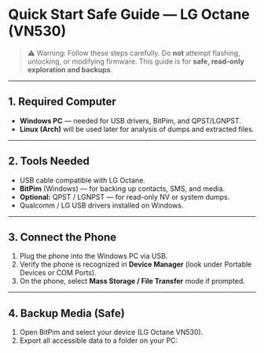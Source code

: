 # Quick Start Safe Guide — LG Octane (VN530)

> ⚠️ Warning: Follow these steps carefully. Do **not** attempt flashing, unlocking, or modifying firmware. This guide is for **safe, read-only exploration and backups**.

---

## 1. Required Computer
- **Windows PC** — needed for USB drivers, BitPim, and QPST/LGNPST.
- **Linux (Arch)** will be used later for analysis of dumps and extracted files.

---

## 2. Tools Needed
- USB cable compatible with LG Octane.
- **BitPim** (Windows) — for backing up contacts, SMS, and media.
- **Optional:** QPST / LGNPST — for read-only NV or system dumps.
- Qualcomm / LG USB drivers installed on Windows.

---

## 3. Connect the Phone
1. Plug the phone into the Windows PC via USB.
2. Verify the phone is recognized in **Device Manager** (look under Portable Devices or COM Ports).
3. On the phone, select **Mass Storage / File Transfer** mode if prompted.

---

## 4. Backup Media (Safe)
1. Open BitPim and select your device (LG Octane VN530).  
2. Export all accessible data to a folder on your PC:  

